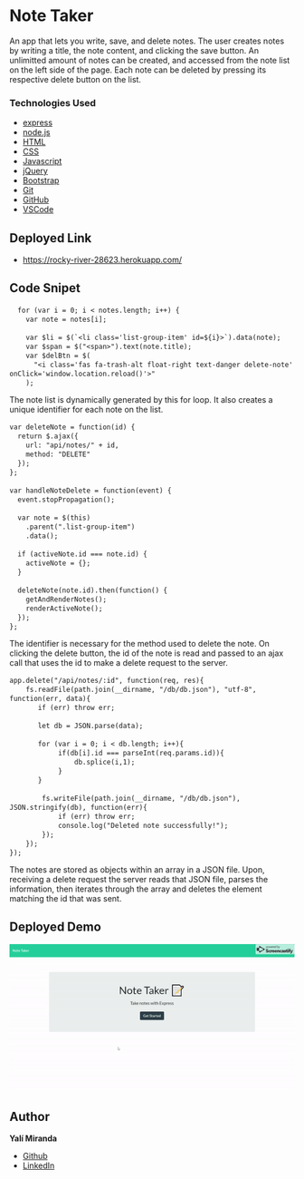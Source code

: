 # Note Taker

An app that lets you write, save, and delete notes. The user creates notes by writing a title, the note content, and clicking the save button. An unlimitted amount of notes can be created, and accessed from the note list on the left side of the page. Each note can be deleted by pressing its respective delete button on the list.

### Technologies Used

* [express](https://www.npmjs.com/package/express)
* [node.js](https://nodejs.org/en/)
* [HTML](https://developer.mozilla.org/en-US/docs/Web/HTML)
* [CSS](https://developer.mozilla.org/en-US/docs/Web/CSS)
* [Javascript](https://developer.mozilla.org/en-US/docs/Web/JavaScript)
* [jQuery](https://jquery.com/)
* [Bootstrap](https://getbootstrap.com/)
* [Git](https://git-scm.com/)
* [GitHub](https://github.com/)
* [VSCode](https://code.visualstudio.com/)

## Deployed Link

* https://rocky-river-28623.herokuapp.com/

## Code Snipet

```
  for (var i = 0; i < notes.length; i++) {
    var note = notes[i];

    var $li = $(`<li class='list-group-item' id=${i}>`).data(note);
    var $span = $("<span>").text(note.title);
    var $delBtn = $(
      "<i class='fas fa-trash-alt float-right text-danger delete-note' onClick='window.location.reload()'>"
    );

```
The note list is dynamically generated by this for loop. It also creates a unique identifier for each note on the list.

```
var deleteNote = function(id) {
  return $.ajax({
    url: "api/notes/" + id,
    method: "DELETE"
  });
};

var handleNoteDelete = function(event) {
  event.stopPropagation();

  var note = $(this)
    .parent(".list-group-item")
    .data();

  if (activeNote.id === note.id) {
    activeNote = {};
  }

  deleteNote(note.id).then(function() {
    getAndRenderNotes();
    renderActiveNote();
  });
};
```
The identifier is necessary for the method used to delete the note. On clicking the delete button, the id of the note is read and passed to an ajax call that uses the id to make a delete request to the server.

```
app.delete("/api/notes/:id", function(req, res){
    fs.readFile(path.join(__dirname, "/db/db.json"), "utf-8", function(err, data){
       if (err) throw err;
       
       let db = JSON.parse(data);

       for (var i = 0; i < db.length; i++){
            if(db[i].id === parseInt(req.params.id)){
                db.splice(i,1);
            }
       }

        fs.writeFile(path.join(__dirname, "/db/db.json"), JSON.stringify(db), function(err){
            if (err) throw err;
            console.log("Deleted note successfully!");
        });
    });
});
```
The notes are stored as objects within an array in a JSON file. Upon, receiving a delete request the server reads that JSON file, parses the information, then iterates through the array and deletes the element matching the id that was sent.

## Deployed Demo

![Demo Gif](public/assets/images/live-demo.gif)

## Author

**Yalí Miranda** 

* [Github](https://github.com/yjmiranda)
* [LinkedIn](https://www.linkedin.com/in/yal%C3%AD-miranda-8b4b94199/)